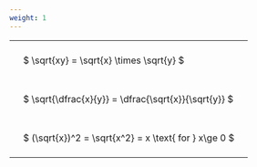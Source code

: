 ```yaml
---
weight: 1
---
```


<style type="text/css">
#T_157d7 th.col_heading {
  text-align: left;
  font-size: 1em;
}
#T_157d7 td {
  text-align: left;
  font-size: 1em;
  padding: 1.5em;
}
</style>
<table id="T_157d7">
  <thead>
  </thead>
  <tbody>
    <tr>
      <td id="T_157d7_row0_col0" class="data row0 col0" >$ \sqrt{xy} = \sqrt{x} \times \sqrt{y} $</td>
    </tr>
    <tr>
      <td id="T_157d7_row1_col0" class="data row1 col0" >$ \sqrt{\dfrac{x}{y}} = \dfrac{\sqrt{x}}{\sqrt{y}} $</td>
    </tr>
    <tr>
      <td id="T_157d7_row2_col0" class="data row2 col0" >$ (\sqrt{x})^2 = \sqrt{x^2} = x \text{ for } x\ge 0 $</td>
    </tr>
  </tbody>
</table>
